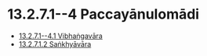 # 13.2.7.1--4 Paccayānulomādi

* [13.2.7.1--4.1 Vibhaṅgavāra](13.2.7.1--4/13.2.7.1--4.1.md)
* [13.2.7.1.2 Saṅkhyāvāra](13.2.7.1--4/13.2.7.1.2.md)
